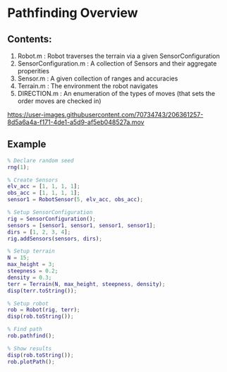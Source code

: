 # Pathfinding Overview
## Contents:
1. Robot.m : Robot traverses the terrain via a given SensorConfiguration
2. SensorConfiguration.m : A collection of Sensors and their aggregate properities
3. Sensor.m : A given collection of ranges and accuracies
4. Terrain.m : The environment the robot navigates
5. DIRECTION.m : An enumeration of the types of moves (that sets the order moves are checked in)


https://user-images.githubusercontent.com/70734743/206361257-8d5a6a4a-f171-4de1-a5d9-af5eb048527a.mov


## Example
```matlab
% Declare random seed
rng(1);

% Create Sensors
elv_acc = [1, 1, 1, 1];
obs_acc = [1, 1, 1, 1];
sensor1 = RobotSensor(5, elv_acc, obs_acc);

% Setup SensorConfiguration
rig = SensorConfiguration();
sensors = [sensor1, sensor1, sensor1, sensor1];
dirs = [1, 2, 3, 4];
rig.addSensors(sensors, dirs);

% Setup terrain
N = 15;
max_height = 3;
steepness = 0.2;
density = 0.3;
terr = Terrain(N, max_height, steepness, density);
disp(terr.toString());

% Setup robot
rob = Robot(rig, terr);
disp(rob.toString());

% Find path
rob.pathfind();

% Show results
disp(rob.toString());
rob.plotPath();
```
